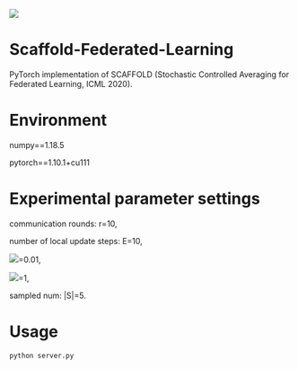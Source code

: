 ![](https://img.shields.io/badge/SCAFFOLD-Federated%20Learning-blue)
# Scaffold-Federated-Learning
PyTorch implementation of SCAFFOLD (Stochastic Controlled Averaging for Federated Learning, ICML 2020).

# Environment
numpy==1.18.5

pytorch==1.10.1+cu111

# Experimental parameter settings

communication rounds: r=10,

number of local update steps: E=10,

![](http://latex.codecogs.com/svg.latex?\eta_l)=0.01,

![](http://latex.codecogs.com/svg.latex?\eta_g)=1,

sampled num: |S|=5.

# Usage
```
python server.py
``` 
